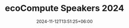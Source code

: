 ---
title: "ecoCompute Speakers 2024"
date: 2024-11-12T13:51:25+06:00
draft: false
description: "Speakers list for the ecoCompute Conference 2024 in Munich, Germany"
speaker_year: "2024"
outdated: true
show_cfs: false
---